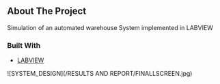 <!-- ABOUT THE PROJECT -->
## About The Project

Simulation of an automated warehouse System implemented in LABVIEW

### Built With
* [LABVIEW](https://www.ni.com/en-in/shop/labview.html)

![SYSTEM_DESIGN](/RESULTS AND REPORT/FINALLSCREEN.jpg)
